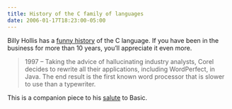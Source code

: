 ```yaml
---
title: History of the C family of languages
date: 2006-01-17T18:23:00-05:00
---
```

Billy Hollis has a [funny history](http://dotnetmasters.com/HistoryOfCFamily.htm) of the C language. If you have been in the business for more than 10 years, you&#8217;ll appreciate it even more. 

> 1997 – Taking the advice of hallucinating industry analysts, Corel decides to rewrite all their applications, including WordPerfect, in Java. The end result is the first known word processor that is slower to use than a typewriter.

This is a companion piece to his [salute](http://dotnetmasters.com/historyofbasic.htm) to Basic.
